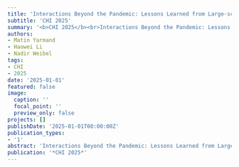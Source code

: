 ```yaml
---
title: 'Interactions Beyond the Pandemic: Lessons Learned from Large-scale Emergency Remote Teaching in Higher Education'
subtitle: 'CHI 2025'
summary: '<b>CHI 2025</b><br>Interactions Beyond the Pandemic: Lessons Learned from Large-scale Emergency Remote Teaching in Higher Education'
authors:
- Matin Yarmand
- Haowei Li
- Nadir Weibel
tags:
- CHI
- 2025
date: '2025-01-01'
featured: false
image:
  caption: ''
  focal_point: ''
  preview_only: false
projects: []
publishDate: '2025-01-01T00:00:00Z'
publication_types:
- '1'
abstract: 'Interactions Beyond the Pandemic: Lessons Learned from Large-scale Emergency Remote Teaching in Higher Education'
publication: '*CHI 2025*'
---
```

